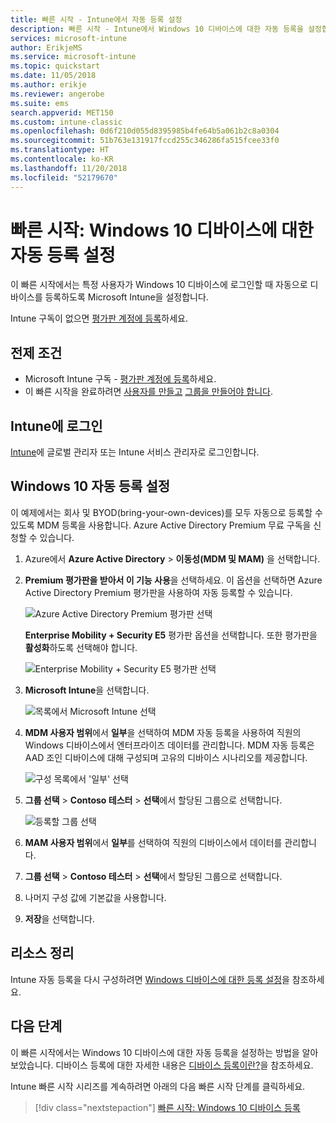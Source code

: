 ```yaml
---
title: 빠른 시작 - Intune에서 자동 등록 설정
description: 빠른 시작 - Intune에서 Windows 10 디바이스에 대한 자동 등록을 설정합니다.
services: microsoft-intune
author: ErikjeMS
ms.service: microsoft-intune
ms.topic: quickstart
ms.date: 11/05/2018
ms.author: erikje
ms.reviewer: angerobe
ms.suite: ems
search.appverid: MET150
ms.custom: intune-classic
ms.openlocfilehash: 0d6f210d055d8395985b4fe64b5a061b2c8a0304
ms.sourcegitcommit: 51b763e131917fccd255c346286fa515fcee33f0
ms.translationtype: HT
ms.contentlocale: ko-KR
ms.lasthandoff: 11/20/2018
ms.locfileid: "52179670"
---
```

# <a name="quickstart-set-up-automatic-enrollment-for-windows-10-devices"></a>빠른 시작: Windows 10 디바이스에 대한 자동 등록 설정

이 빠른 시작에서는 특정 사용자가 Windows 10 디바이스에 로그인할 때 자동으로 디바이스를 등록하도록 Microsoft Intune을 설정합니다.

Intune 구독이 없으면 [평가판 계정에 등록](free-trial-sign-up.md)하세요.

## <a name="prerequisites"></a>전제 조건

- Microsoft Intune 구독 - [평가판 계정에 등록](free-trial-sign-up.md)하세요.
- 이 빠른 시작을 완료하려면 [사용자를 만들고](quickstart-create-user.md) [그룹을 만들어야 합니다](quickstart-create-group.md).

## <a name="sign-in-to-intune"></a>Intune에 로그인

[Intune](https://aka.ms/intuneportal)에 글로벌 관리자 또는 Intune 서비스 관리자로 로그인합니다.

## <a name="set-up-windows-10-automatic-enrollment"></a>Windows 10 자동 등록 설정

이 예제에서는 회사 및 BYOD(bring-your-own-devices)를 모두 자동으로 등록할 수 있도록 MDM 등록을 사용합니다. Azure Active Directory Premium 무료 구독을 신청할 수 있습니다.

1. Azure에서 **Azure Active Directory** > **이동성(MDM 및 MAM)** 을 선택합니다.
2. **Premium 평가판을 받아서 이 기능 사용**을 선택하세요. 이 옵션을 선택하면 Azure Active Directory Premium 평가판을 사용하여 자동 등록할 수 있습니다. 

    ![Azure Active Directory Premium 평가판 선택](media/quickstart-setup-auto-enrollment/quickstart-setup-auto-enrollment-01.png)

    **Enterprise Mobility + Security E5** 평가판 옵션을 선택합니다. 또한 평가판을 **활성화**하도록 선택해야 합니다.

    ![Enterprise Mobility + Security E5 평가판 선택](media/quickstart-setup-auto-enrollment/quickstart-setup-auto-enrollment-02.png)

3. **Microsoft Intune**을 선택합니다. 

    ![목록에서 Microsoft Intune 선택](media/quickstart-setup-auto-enrollment/quickstart-setup-auto-enrollment-03.png)

4. **MDM 사용자 범위**에서 **일부**을 선택하여 MDM 자동 등록을 사용하여 직원의 Windows 디바이스에서 엔터프라이즈 데이터를 관리합니다. MDM 자동 등록은 AAD 조인 디바이스에 대해 구성되며 고유의 디바이스 시나리오를 제공합니다.

    ![구성 목록에서 '일부' 선택](media/quickstart-setup-auto-enrollment/quickstart-setup-auto-enrollment-04.png)

5. **그룹 선택** > **Contoso 테스터** > **선택**에서 할당된 그룹으로 선택합니다.

    ![등록할 그룹 선택](media/quickstart-setup-auto-enrollment/quickstart-setup-auto-enrollment-05.png)

6. **MAM 사용자 범위**에서 **일부**를 선택하여 직원의 디바이스에서 데이터를 관리합니다.
7. **그룹 선택** > **Contoso 테스터** > **선택**에서 할당된 그룹으로 선택합니다. 
8. 나머지 구성 값에 기본값을 사용합니다.
9. **저장**을 선택합니다.

## <a name="clean-up-resources"></a>리소스 정리

Intune 자동 등록을 다시 구성하려면 [Windows 디바이스에 대한 등록 설정](windows-enroll.md)을 참조하세요.

## <a name="next-steps"></a>다음 단계

이 빠른 시작에서는 Windows 10 디바이스에 대한 자동 등록을 설정하는 방법을 알아보았습니다. 디바이스 등록에 대한 자세한 내용은 [디바이스 등록이란?](device-enrollment.md)을 참조하세요.

Intune 빠른 시작 시리즈를 계속하려면 아래의 다음 빠른 시작 단계를 클릭하세요.

> [!div class="nextstepaction"]
> [빠른 시작: Windows 10 디바이스 등록](quickstart-enroll-windows-device.md)